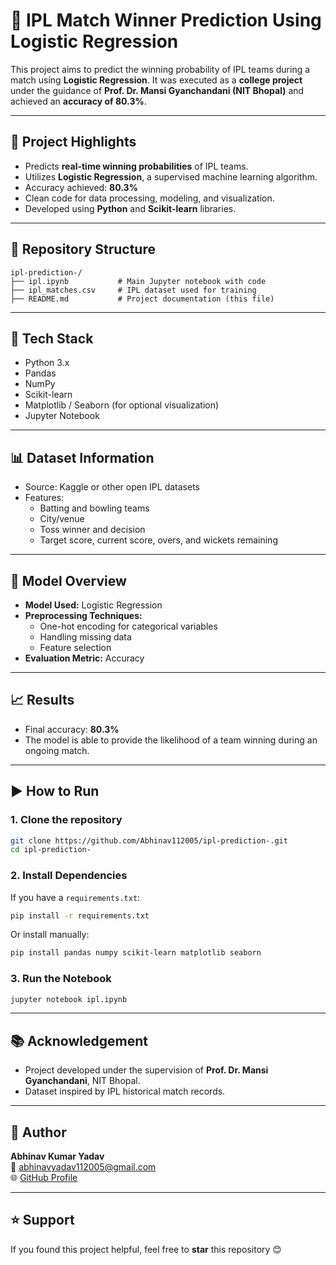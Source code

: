 
# 🏏 IPL Match Winner Prediction Using Logistic Regression

This project aims to predict the winning probability of IPL teams during a match using **Logistic Regression**. It was executed as a **college project** under the guidance of **Prof. Dr. Mansi Gyanchandani (NIT Bhopal)** and achieved an **accuracy of 80.3%**.

---

## 📌 Project Highlights

- Predicts **real-time winning probabilities** of IPL teams.
- Utilizes **Logistic Regression**, a supervised machine learning algorithm.
- Accuracy achieved: **80.3%**
- Clean code for data processing, modeling, and visualization.
- Developed using **Python** and **Scikit-learn** libraries.

---

## 📁 Repository Structure

```
ipl-prediction-/
├── ipl.ipynb           # Main Jupyter notebook with code
├── ipl_matches.csv     # IPL dataset used for training
├── README.md           # Project documentation (this file)
```

---

## 🔧 Tech Stack

- Python 3.x
- Pandas
- NumPy
- Scikit-learn
- Matplotlib / Seaborn (for optional visualization)
- Jupyter Notebook

---

## 📊 Dataset Information

- Source: Kaggle or other open IPL datasets
- Features:
  - Batting and bowling teams
  - City/venue
  - Toss winner and decision
  - Target score, current score, overs, and wickets remaining

---

## 🧠 Model Overview

- **Model Used:** Logistic Regression
- **Preprocessing Techniques:**
  - One-hot encoding for categorical variables
  - Handling missing data
  - Feature selection
- **Evaluation Metric:** Accuracy

---

## 📈 Results

- Final accuracy: **80.3%**
- The model is able to provide the likelihood of a team winning during an ongoing match.

---

## ▶️ How to Run

### 1. Clone the repository
```bash
git clone https://github.com/Abhinav112005/ipl-prediction-.git
cd ipl-prediction-
```

### 2. Install Dependencies
If you have a `requirements.txt`:
```bash
pip install -r requirements.txt
```

Or install manually:
```bash
pip install pandas numpy scikit-learn matplotlib seaborn
```

### 3. Run the Notebook
```bash
jupyter notebook ipl.ipynb
```

---

## 📚 Acknowledgement

- Project developed under the supervision of **Prof. Dr. Mansi Gyanchandani**, NIT Bhopal.
- Dataset inspired by IPL historical match records.

---

## 👤 Author

**Abhinav Kumar Yadav**  
📧 abhinavyadav112005@gmail.com  
🌐 [GitHub Profile](https://github.com/Abhinav112005)

---

## ⭐️ Support

If you found this project helpful, feel free to **star** this repository 😊
